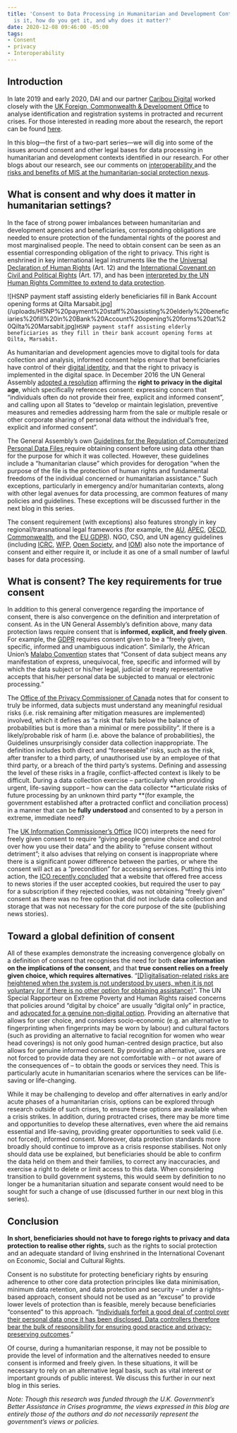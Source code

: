 ```yaml
---
title: 'Consent to Data Processing in Humanitarian and Development Contexts: What
  is it, how do you get it, and why does it matter?'
date: 2020-12-08 09:46:00 -05:00
tags:
- Consent
- privacy
- Interoperability
---
```


## Introduction

In late 2019 and early 2020, DAI and our partner [Caribou Digital](https://www.cariboudigital.net/) worked closely with the [UK Foreign, Commonwealth & Development Office](https://www.gov.uk/government/organisations/foreign-commonwealth-development-office) to analyse identification and registration systems in protracted and recurrent crises. For those interested in reading more about the research, the report can be found [here](https://www.dai.com/uploads/bsic-MIS-2020.pdf).

In this blog—the first of a two-part series—we will dig into some of the issues around consent and other legal bases for data processing in humanitarian and development contexts identified in our research. For other blogs about our research, see our comments on [interoperability ](https://dai-global-digital.com/management-information-systems-at-the-humanitarian-social-protection-nexus-interoperability.html)and the [risks and benefits of MIS at the humanitarian-social protection nexus](https://dai-global-digital.com/management-information-systems-at-the-humanitarian-social-protection-nexus-part-2-risks-and-benefits.html).

<!--more-->

## What is consent and why does it matter in humanitarian settings?

In the face of strong power imbalances between humanitarian and development agencies and beneficiaries, corresponding obligations are needed to ensure protection of the fundamental rights of the poorest and most marginalised people. The need to obtain consent can be seen as an essential corresponding obligation of the right to privacy. This right is enshrined in key international legal instruments like the the [Universal Declaration of Human Rights](https://www.refworld.org/docid/3ae6b3712c.html) (Art. 12) and the [International Covenant on Civil and Political Rights](https://www.ohchr.org/en/professionalinterest/pages/ccpr.aspx) (Art. 17), and has been [interpreted by the UN Human Rights Committee to extend to data protection](https://www.refworld.org/docid/453883f922.html).

!\[HSNP payment staff assisting elderly beneficiaries fill in Bank Account opening forms at Qilta Marsabit.jpg\]
(/uploads/HSNP%20payment%20staff%20assisting%20elderly%20beneficiaries%20fill%20in%20Bank%20Account%20opening%20forms%20at%20Qilta%20Marsabit.jpg)`HSNP payment staff assisting elderly beneficiaries as they fill in their bank account opening forms at Qilta, Marsabit.`

As humanitarian and development agencies move to digital tools for data collection and analysis, informed consent helps ensure that beneficiaries have control of their [digital identity](https://dai-global-digital.com/digital-identity-series-part-1-digital-identity-and-informed-consent.html), and that the right to privacy is implemented in the digital space. In December 2016 the UN General Assembly [adopted a resolution](https://digitallibrary.un.org/record/858023?ln=en) affirming the  **right to privacy in the digital age**, which specifically references consent: expressing concern that “individuals often do not provide their free, explicit and informed consent”, and calling upon all States to “develop or maintain legislation, preventive measures and remedies addressing harm from the sale or multiple resale or other corporate sharing of personal data without the individual’s free, explicit and informed consent”.

The General Assembly’s own [Guidelines for the Regulation of Computerized Personal Data Files ](https://www.refworld.org/pdfid/3ddcafaac.pdf)require obtaining consent before using data other than for the purpose for which it was collected. However, these guidelines include a “humanitarian clause” which provides for derogation “when the purpose of the file is the protection of human rights and fundamental freedoms of the individual concerned or humanitarian assistance.” Such exceptions, particularly in emergency and/or humanitarian contexts, along with other legal avenues for data processing, are common features of many policies and guidelines. These exceptions will be discussed further in the next blog in this series.

The consent requirement (with exceptions) also features strongly in key regional/transnational legal frameworks (for example, the [AU](https://au.int/en/treaties/african-union-convention-cyber-security-and-personal-data-protection), [APEC](https://www.apec.org/Publications/2017/08/APEC-Privacy-Framework-%282015%29), [OECD](http://www.oecd.org/digital/ieconomy/privacy-guidelines.htm), [Commonwealth](https://thecommonwealth.org/sites/default/files/key_reform_pdfs/P15370_6_ROL_Model_Bill_Protection_Personal_Information_2.pdf), and the [EU GDPR](https://gdpr-info.eu/)). NGO, CSO, and UN agency guidelines (including [ICRC](https://www.icrc.org/en/data-protection-humanitarian-action-handbook), [WFP](https://docs.wfp.org/api/documents/e8d24e70cc11448383495caca154cb97/download/), [Open Society](https://www.opensocietyfoundations.org/publications/civil-society-organizations-and-general-data-protection-regulation-compliance?utm_campaign=osffbpg&utm_source=facebook.com&utm_medium=referral), and [IOM](https://publications.iom.int/books/iom-data-protection-manual)) also note the importance of consent and either require it, or include it as one of a small number of lawful bases for data processing.

## What is consent? The key requirements for true consent

In addition to this general convergence regarding the importance of consent, there is also convergence on the definition and interpretation of consent. As in the UN General Assembly’s definition above, many data protection laws require consent that is **informed, explicit, and freely given**. For example, the [GDPR](https://gdpr-info.eu/) requires consent given to be a “freely given, specific, informed and unambiguous indication”. Similarly, the African Union’s [Malabo Convention](https://au.int/en/treaties/african-union-convention-cyber-security-and-personal-data-protection) states that “Consent of data subject means any manifestation of express, unequivocal, free, specific and informed will by which the data subject or his/her legal, judicial or treaty representative accepts that his/her personal data be subjected to manual or electronic processing.”

The [Office of the Privacy Commissioner of Canada](https://www.priv.gc.ca/en/privacy-topics/collecting-personal-information/consent/gl_omc_201805/) notes that for consent to truly be informed, data subjects must understand any meaningful residual risks (i.e. risk remaining after mitigation measures are implemented) involved, which it defines as “a risk that falls below the balance of probabilities but is more than a minimal or mere possibility”. If there is a likely/probable risk of harm (i.e. above the balance of probabilities), the Guidelines unsurprisingly consider data collection inappropriate. The definition includes both direct and “foreseeable” risks, such as the risk, after transfer to a third party, of unauthorised use by an employee of that third party, or a breach of the third party’s systems. Defining and assessing the level of these risks in a fragile, conflict-affected context is likely to be difficult. During a data collection exercise – particularly when providing urgent, life-saving support – how can the data collector \*\*articulate risks of future processing by an unknown third party \*\*(for example, the government established after a protracted conflict and conciliation process) in a manner that can be **fully understood** and consented to by a person in extreme, immediate need?

The [UK Information Commissioner’s Office](https://ico.org.uk/for-organisations/guide-to-data-protection/guide-to-the-general-data-protection-regulation-gdpr/consent/what-is-valid-consent/) (ICO) interprets the need for freely given consent to require “giving people genuine choice and control over how you use their data” and the ability to “refuse consent without detriment”; it also advises that relying on consent is inappropriate where there is a significant power difference between the parties, or where the consent will act as a “precondition” for accessing services. Putting this into action, the [ICO recently concluded](https://ico.org.uk/media/about-the-ico/disclosure-log/2616227/irq0872554-disclosure.pdf) that a website that offered free access to news stories if the user accepted cookies, but required the user to pay for a subscription if they rejected cookies, was not obtaining “freely given” consent as there was no free option that did not include data collection and storage that was not necessary for the core purpose of the site (publishing news stories).

## Toward a global definition of consent

All of these examples demonstrate the increasing convergence globally on a definition of consent that recognises the need for both **clear information on the implications of the consent**, and that **true consent relies on a freely given choice, which requires alternatives**. “[\[D\]igitalisation-related risks are heightened when the system is not understood by users, when it is not voluntary (or if there is no other option for obtaining assistance)](https://www.un.org/en/pdfs/DigitalCooperation-report-for%20web.pdf)”. The UN Special Rapporteur on Extreme Poverty and Human Rights raised concerns that policies around “digital by choice” are usually “digital only” in practice, and [advocated for a genuine non-digital option](https://undocs.org/pdf?symbol=en/A/74/493). Providing an alternative that allows for user choice, and considers socio-economic (e.g. an alternative to fingerprinting when fingerprints may be worn by labour) and cultural factors (such as providing an alternative to facial recognition for women who wear head coverings) is not only good human-centred design practice, but also allows for genuine informed consent. By providing an alternative, users are not forced to provide data they are not comfortable with – or not aware of the consequences of – to obtain the goods or services they need. This is particularly acute in humanitarian scenarios where the services can be life-saving or life-changing.

While it may be challenging to develop and offer alternatives in early and/or acute phases of a humanitarian crisis, options can be explored through research outside of such crises, to ensure these options are available when a crisis strikes. In addition, during protracted crises, there may be more time and opportunities to develop these alternatives, even where the aid remains essential and life-saving, providing greater opportunities to seek valid (i.e. not forced), informed consent. Moreover, data protection standards more broadly should continue to improve as a crisis response stabilises. Not only should data use be explained, but beneficiaries should be able to confirm the data held on them and their families, to correct any inaccuracies, and exercise a right to delete or limit access to this data. When considering transition to build government systems, this would seem by definition to no longer be a humanitarian situation and separate consent would need to be sought for such a change of use (discussed further in our next blog in this series).

## Conclusion

**In short, beneficiaries should not have to forego rights to privacy and data protection to realise other rights**, such as the rights to social protection and an adequate standard of living enshrined in the International Covenant on Economic, Social and Cultural Rights.

Consent is no substitute for protecting beneficiary rights by ensuring adherence to other core data protection principles like data minimisation, minimum data retention, and data protection and security – under a rights-based approach, consent should not be used as an “excuse” to provide lower levels of protection than is feasible, merely because beneficiaries “consented” to this approach. “[Individuals forfeit a good deal of control over their personal data once it has been disclosed. Data controllers therefore bear the bulk of responsibility for ensuring good practice and privacy-preserving outcomes](https://www.internetsociety.org/wp-content/uploads/2018/05/AUCPrivacyGuidelines_2018508_EN.pdf).”

Of course, during a humanitarian response, it may not be possible to provide the level of information and the alternatives needed to ensure consent is informed and freely given. In these situations, it will be necessary to rely on an alternative legal basis, such as vital interest or important grounds of public interest. We discuss this further in our next blog in this series.

*Note: Though this research was funded through the U.K. Government’s Better Assistance in Crises programme, the views expressed in this blog are entirely those of the authors and do not necessarily represent the government’s views or policies.*